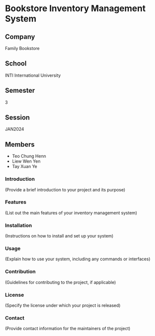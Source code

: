 # Bookstore Inventory Management System

## Company
Family Bookstore

## School
INTI International University

## Semester
3

## Session
JAN2024

## Members
- Teo Chung Henn
- Liew Wen Yen
- Tay Xuan Ye

### Introduction
(Provide a brief introduction to your project and its purpose)

### Features
(List out the main features of your inventory management system)

### Installation
(Instructions on how to install and set up your system)

### Usage
(Explain how to use your system, including any commands or interfaces)

### Contribution
(Guidelines for contributing to the project, if applicable)

### License
(Specify the license under which your project is released)

### Contact
(Provide contact information for the maintainers of the project)

